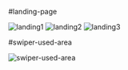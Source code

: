 #landing-page

![landing1](https://user-images.githubusercontent.com/36992449/181915802-59d1f3e2-b6f1-4dc3-8e01-f3cd5b3e4af2.png)
![landing2](https://user-images.githubusercontent.com/36992449/181915805-bd870410-b7e1-457f-a36d-263e9fa6208c.png)
![landing3](https://user-images.githubusercontent.com/36992449/181915807-fb830707-090c-4d0b-803c-193aafd39259.png)

#swiper-used-area

![swiper-used-area](https://user-images.githubusercontent.com/36992449/181915809-beb20858-fad6-4a8f-9cb9-a6687a159c12.png)
